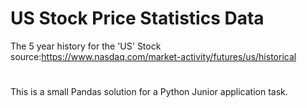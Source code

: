 # US Stock Price Statistics Data

The 5 year history for the 'US' Stock source:https://www.nasdaq.com/market-activity/futures/us/historical

#

This is a small Pandas solution for a Python Junior application task.
